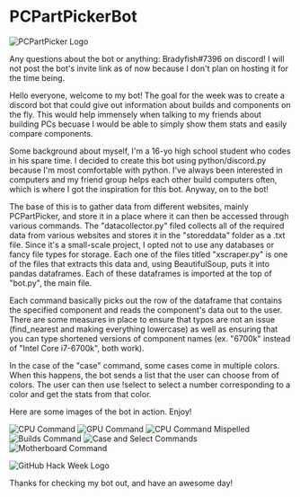 # PCPartPickerBot
![PCPartPicker Logo](http://u.cubeupload.com/bradyfish/PCPartPickerLogo.png)

Any questions about the bot or anything: Bradyfish#7396 on discord!
I will not post the bot's invite link as of now because I don't plan on hosting it for the time being.

Hello everyone, welcome to my bot! The goal for the week was to create a discord bot that could give out information about builds and components on the fly. This would help immensely when talking to my friends about building PCs becuase I would be able to simply show them stats and easily compare components.

Some background about myself, I'm a 16-yo high school student who codes in his spare time. I decided to create this bot using python/discord.py because I'm most comfortable with python. I've always been interested in computers and my friend group helps each other build computers often, which is where I got the inspiration for this bot. Anyway, on to the bot!

The base of this is to gather data from different websites, mainly PCPartPicker, and store it in a place where it can then be accessed through various commands.
The "datacollector.py" filed collects all of the required data from various websites and stores it in the "storeddata" folder as a .txt file. Since it's a small-scale project, I opted not to use any databases or fancy file types for storage.
Each one of the files titled "xscraper.py" is one of the files that extracts this data and, using BeautifulSoup, puts it into pandas dataframes. Each of these dataframes is imported at the top of "bot.py", the main file.

Each command basically picks out the row of the dataframe that contains the specified component and reads the component's data out to the user. There are some measures in place to ensure that typos are not an issue (find_nearest and making everything lowercase) as well as ensuring that you can type shortened versions of component names (ex. "6700k" instead of "Intel Core i7-6700k", both work).

In the case of the "case" command, some cases come in multiple colors. When this happens, the bot sends a list that the user can choose from of colors. The user can then use !select to select a number corresponding to a color and get the stats from that color.

Here are some images of the bot in action. Enjoy!

![CPU Command](http://u.cubeupload.com/bradyfish/9008ae7d1934077b7233.png)
![GPU Command](http://u.cubeupload.com/bradyfish/4311573a9e4488eee02b.png)
![CPU Command Mispelled](http://u.cubeupload.com/bradyfish/af2fc9e5f0fd44dcfc8e.png)
![Builds Command](http://u.cubeupload.com/bradyfish/bb471017ad1edf358d12.png)
![Case and Select Commands](http://u.cubeupload.com/bradyfish/3a673c1647cef615cf14.png)
![Motherboard Command](http://u.cubeupload.com/bradyfish/756f9274909bbb4540a2.png)

![GitHub Hack Week Logo](https://u.cubeupload.com/bradyfish/hackbadgeblack.png)

Thanks for checking my bot out, and have an awesome day!
